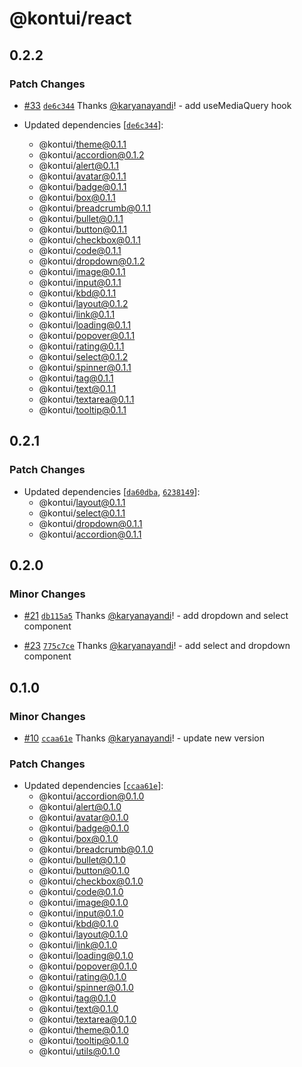 # @kontui/react

## 0.2.2

### Patch Changes

- [#33](https://github.com/dafundacom/kontui/pull/33)
  [`de6c344`](https://github.com/dafundacom/kontui/commit/de6c3449384db9cae134acec0dce16c314702ca4)
  Thanks [@karyanayandi](https://github.com/karyanayandi)! - add useMediaQuery
  hook

- Updated dependencies
  [[`de6c344`](https://github.com/dafundacom/kontui/commit/de6c3449384db9cae134acec0dce16c314702ca4)]:
  - @kontui/theme@0.1.1
  - @kontui/accordion@0.1.2
  - @kontui/alert@0.1.1
  - @kontui/avatar@0.1.1
  - @kontui/badge@0.1.1
  - @kontui/box@0.1.1
  - @kontui/breadcrumb@0.1.1
  - @kontui/bullet@0.1.1
  - @kontui/button@0.1.1
  - @kontui/checkbox@0.1.1
  - @kontui/code@0.1.1
  - @kontui/dropdown@0.1.2
  - @kontui/image@0.1.1
  - @kontui/input@0.1.1
  - @kontui/kbd@0.1.1
  - @kontui/layout@0.1.2
  - @kontui/link@0.1.1
  - @kontui/loading@0.1.1
  - @kontui/popover@0.1.1
  - @kontui/rating@0.1.1
  - @kontui/select@0.1.2
  - @kontui/spinner@0.1.1
  - @kontui/tag@0.1.1
  - @kontui/text@0.1.1
  - @kontui/textarea@0.1.1
  - @kontui/tooltip@0.1.1

## 0.2.1

### Patch Changes

- Updated dependencies
  [[`da60dba`](https://github.com/dafundacom/kontui/commit/da60dba9537ef4c3523210067bf642abab4ac689),
  [`6238149`](https://github.com/dafundacom/kontui/commit/6238149d3774c8950c748f0f7fea88401ae3d59d)]:
  - @kontui/layout@0.1.1
  - @kontui/select@0.1.1
  - @kontui/dropdown@0.1.1
  - @kontui/accordion@0.1.1

## 0.2.0

### Minor Changes

- [#21](https://github.com/dafundacom/kontui/pull/21)
  [`db115a5`](https://github.com/dafundacom/kontui/commit/db115a5d1fedace062831ddba1eecdb354dfe68f)
  Thanks [@karyanayandi](https://github.com/karyanayandi)! - add dropdown and
  select component

* [#23](https://github.com/dafundacom/kontui/pull/23)
  [`775c7ce`](https://github.com/dafundacom/kontui/commit/775c7cefac5f2f0d3dc26a683cb30e6c1b3706b7)
  Thanks [@karyanayandi](https://github.com/karyanayandi)! - add select and
  dropdown component

## 0.1.0

### Minor Changes

- [#10](https://github.com/dafundacom/kontui/pull/10)
  [`ccaa61e`](https://github.com/dafundacom/kontui/commit/ccaa61e0ddb3dcf679d0a21d1c40e3464402a8fe)
  Thanks [@karyanayandi](https://github.com/karyanayandi)! - update new version

### Patch Changes

- Updated dependencies
  [[`ccaa61e`](https://github.com/dafundacom/kontui/commit/ccaa61e0ddb3dcf679d0a21d1c40e3464402a8fe)]:
  - @kontui/accordion@0.1.0
  - @kontui/alert@0.1.0
  - @kontui/avatar@0.1.0
  - @kontui/badge@0.1.0
  - @kontui/box@0.1.0
  - @kontui/breadcrumb@0.1.0
  - @kontui/bullet@0.1.0
  - @kontui/button@0.1.0
  - @kontui/checkbox@0.1.0
  - @kontui/code@0.1.0
  - @kontui/image@0.1.0
  - @kontui/input@0.1.0
  - @kontui/kbd@0.1.0
  - @kontui/layout@0.1.0
  - @kontui/link@0.1.0
  - @kontui/loading@0.1.0
  - @kontui/popover@0.1.0
  - @kontui/rating@0.1.0
  - @kontui/spinner@0.1.0
  - @kontui/tag@0.1.0
  - @kontui/text@0.1.0
  - @kontui/textarea@0.1.0
  - @kontui/theme@0.1.0
  - @kontui/tooltip@0.1.0
  - @kontui/utils@0.1.0

